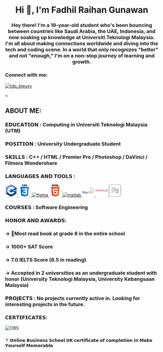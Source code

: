 <h1 align="center">Hi 👋, I'm Fadhil Raihan Gunawan</h1>
<h3 align="center">Hey there! I'm a 19-year-old student who's been bouncing between countries like Saudi Arabia, the UAE, Indonesia, and now soaking up knowledge at Universiti Teknologi Malaysia. I'm all about making connections worldwide and diving into the tech and coding scene. In a world that only recognizes "better" and not "enough," I'm on a non-stop journey of learning and growth.</h3>

<h3 align="left">Connect with me:</h3>
<p align="left">
<a href="https://instagram.com/tdp_bleuxy" target="blank"><img align="center" src="https://raw.githubusercontent.com/rahuldkjain/github-profile-readme-generator/master/src/images/icons/Social/instagram.svg" alt="tdp_bleuxy" height="30" width="40" /></a>
</p>

<<h2>ABOUT ME:</h2>
<h3>𝗘𝗗𝗨𝗖𝗔𝗧𝗜𝗢𝗡 : Computing in Universiti Teknologi Malaysia (UTM)</h3>

<h3>𝗣𝗢𝗦𝗜𝗧𝗜𝗢𝗡 : University Undergraduate Student</h3>

<h3>𝗦𝗞𝗜𝗟𝗟𝗦 : C++ / HTML / Premier Pro / Photoshop / DaVinci / Filmora Wondershare</h3>

<h3>𝗟𝗔𝗡𝗚𝗨𝗔𝗚𝗘𝗦 𝗔𝗡𝗗 𝗧𝗢𝗢𝗟𝗦 : </h3>
<a href="https://www.w3schools.com/cpp/" target="_blank" rel="noreferrer"> <img src="https://raw.githubusercontent.com/devicons/devicon/master/icons/cplusplus/cplusplus-original.svg" alt="cplusplus" width="40" height="40"/> </a> 
<a href="https://www.w3schools.com/css/" target="_blank" rel="noreferrer"> <img src="https://raw.githubusercontent.com/devicons/devicon/master/icons/css3/css3-original-wordmark.svg" alt="css3" width="40" height="40"/> </a> 
<a href="https://www.figma.com/" target="_blank" rel="noreferrer"> <img src="https://www.vectorlogo.zone/logos/figma/figma-icon.svg" alt="figma" width="40" height="40"/> </a> 
<a href="https://www.w3.org/html/" target="_blank" rel="noreferrer"> <img src="https://raw.githubusercontent.com/devicons/devicon/master/icons/html5/html5-original-wordmark.svg" alt="html5" width="40" height="40"/> </a> 
<a href="https://www.mathworks.com/" target="_blank" rel="noreferrer"> <img src="https://upload.wikimedia.org/wikipedia/commons/2/21/Matlab_Logo.png" alt="matlab" width="40" height="40"/> </a> 
<a href="https://www.mysql.com/" target="_blank" rel="noreferrer"> <img src="https://raw.githubusercontent.com/devicons/devicon/master/icons/mysql/mysql-original-wordmark.svg" alt="mysql" width="40" height="40"/> </a> 
<a href="https://www.oracle.com/" target="_blank" rel="noreferrer"> <img src="https://raw.githubusercontent.com/devicons/devicon/master/icons/oracle/oracle-original.svg" alt="oracle" width="40" height="40"/> </a> 
<a href="https://www.photoshop.com/en" target="_blank" rel="noreferrer"> <img src="https://raw.githubusercontent.com/devicons/devicon/master/icons/photoshop/photoshop-line.svg" alt="photoshop" width="40" height="40"/> </a>

<h3>𝗖𝗢𝗨𝗥𝗦𝗘𝗦 : Software Engineering</h3>

<h3>𝗛𝗢𝗡𝗢𝗥 𝗔𝗡𝗗 𝗔𝗪𝗔𝗥𝗗𝗦:</h3>
  <h3>-> 🥇Most read book at grade 8 in the entire school</h3>
  <h3>-> 1000+ SAT Score</h3>
  <h3>-> 7.0 IELTS Score (8.5 in reading)</h3>
  <h3>-> Accepted in 2 universities as an undergraduate student with honor (University Teknologi Malaysia, University Kebangsaan Malaysia)</h3>

<h3>𝗣𝗥𝗢𝗝𝗘𝗖𝗧𝗦 : No projects currently active in. Looking for interesting projects in the future.</h3>

<h3>𝗖𝗘𝗥𝗧𝗜𝗙𝗜𝗖𝗔𝗧𝗘𝗦:</h3>

![OBS](https://github.com/Fadhil5550/Fadhil5550/assets/148435257/272562eb-0f1f-4acb-a311-d6968035bbce)
<h3></h3>↑ 𝗢𝗻𝗹𝗶𝗻𝗲 𝗕𝘂𝘀𝗶𝗻𝗲𝘀𝘀 𝗦𝗰𝗵𝗼𝗼𝗹 𝗨𝗞 𝗰𝗲𝗿𝘁𝗶𝗳𝗶𝗰𝗮𝘁𝗲 𝗼𝗳 𝗰𝗼𝗺𝗽𝗹𝗲𝘁𝗶𝗼𝗻 𝗶𝗻 𝗠𝗮𝗸𝗲 𝗬𝗼𝘂𝗿𝘀𝗲𝗹𝗳 𝗠𝗲𝗺𝗼𝗿𝗮𝗯𝗹𝗲</h3>

